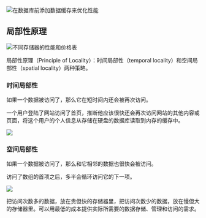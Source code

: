 ![在数据库前添加数据缓存来优化性能](/images/1648889834597-a21e5c7b-8120-46f6-a131-14bf4d724d06.png)

## 局部性原理
![不同存储器的性能和价格表](/images/1648889983393-ee3941b4-6fd1-44b1-a07f-557781f44e74.png)

局部性原理（Principle of Locality）：时间局部性（temporal locality）和空间局部性（spatial locality）两种策略。

### 时间局部性
如果一个数据被访问了，那么它在短时间内还会被再次访问。



一个用户登陆了网站访问了首页，推断他应该很快还会再次访问网站的其他内容或页面，将这个用户的个人信息从存储在硬盘的数据库读取到内存的缓存中。

![](/images/1648890285622-06c81a48-9843-456f-9956-2e6dbb021b87.png)

### 空间局部性
如果一个数据被访问了，那么和它相邻的数据也很快会被访问。



访问了数组的首项之后，多半会循环访问它的下一项。

![](/images/1648890912674-fb31308a-d854-4286-843c-f572316a249b.png)

把访问次数多的数据，放在贵但快的存储器里，把访问次数少的数据，放在慢但大的存储器里。可以用最低的成本提供实际所需要的数据存储、管理和访问的需求。



